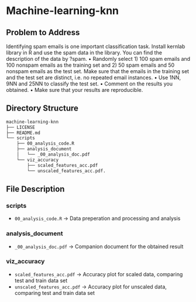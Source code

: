# Machine-learning-knn

## Problem to Address
 Identifying spam emails is one important classification task. Install kernlab library in R and use the spam data in the library. You can find the description of the data by ?spam.
• Randomly select 1) 100 spam emails and 100 nonspam emails as the training set and 2) 50 spam emails and 50 nonspam emails as the test set. Make sure that the emails in the training set and the test set are distinct, i.e. no repeated email instances.
• Use 1NN, 9NN and 25NN to classify the test set.
• Comment on the results you obtained.
• Make sure that your results are reproducible.

## Directory Structure
``` bash
machine-learning-knn
├── LICENSE
├── README.md
└── scripts
    ├── 00_analysis_code.R
    ├── analysis_document
    │   └── _00_analysis_doc.pdf
    └── viz_accuracy
        ├── scaled_features_acc.pdf
        └── unscaled_features_acc.pdf. 
```
## File Description

### scripts
* ``` 00_analysis_code.R ``` -> Data preperation and processing and analysis
### analysis_document
* ``` _00_analysis_doc.pdf ``` -> Companion document for the obtained result
### viz_accuracy
* ``` scaled_features_acc.pdf ``` -> Accuracy plot for scaled data, comparing test and train data set
* ``` unscaled_features_acc.pdf ``` -> Accuracy plot for unscaled data, comparing test and train data set
